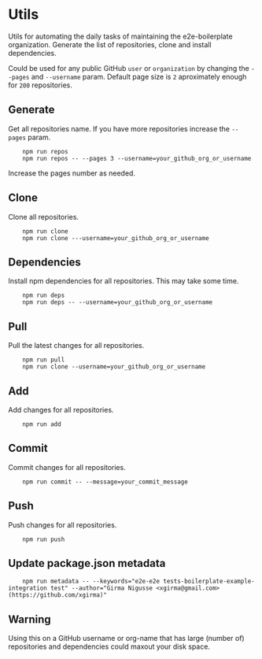 # Utils

Utils for automating the daily tasks of maintaining the e2e-boilerplate organization. 
Generate the list of repositories, clone and install dependencies.

Could be used for any public GitHub `user` or `organization` by changing the `--pages` and `--username` param.
Default page size is `2` aproximately enough for `200` repositories.

## Generate 
Get all repositories name. If you have more repositories increase the `--pages` param.

        npm run repos
        npm run repos -- --pages 3 --username=your_github_org_or_username
        
Increase the pages number as needed.
        
## Clone
Clone all repositories.

        npm run clone
        npm run clone ---username=your_github_org_or_username
        
## Dependencies 
Install npm dependencies for all repositories. This may take some time.

        npm run deps
        npm run deps -- --username=your_github_org_or_username 
        
## Pull
Pull the latest changes for all repositories.

        npm run pull 
        npm run clone --username=your_github_org_or_username

## Add
Add changes for all repositories.
        
        npm run add 
        
## Commit
Commit changes for all repositories.
        
        npm run commit -- --message=your_commit_message
        
## Push
Push changes for all repositories.
        
        npm run push        

## Update package.json metadata

        npm run metadata -- --keywords="e2e-e2e tests-boilerplate-example-integration test" --author="Girma Nigusse <xgirma@gmail.com> (https://github.com/xgirma)"
## Warning 
Using this on a GitHub username or org-name that has large (number of) repositories and dependencies could maxout your disk space.
